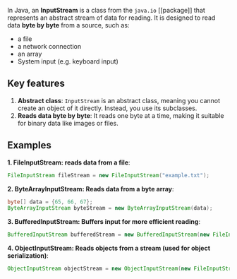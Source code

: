 In Java, an __InputStream__ is a class from the `java.io` [[package]] that represents an abstract stream of data for reading. It is designed to read data __byte by byte__ from a source, such as:
- a file
- a network connection
- an array
- System input (e.g. keyboard input)

## Key features
1. __Abstract class__: `InputStream` is an abstract class, meaning you cannot create an object of it directly. Instead, you use its subclasses.
2. __Reads data byte by byte__: It reads one byte at a time, making it suitable for binary data like images or files.

## Examples
__1. FileInputStream: reads data from a file__:
``` java
FileInputStream fileStream = new FileInputStream("example.txt");
```



__2. ByteArrayInputStream: Reads data from a byte array__:
``` java
byte[] data = {65, 66, 67};
ByteArrayInputStream byteStream = new ByteArrayInputStream(data);
```



__3. BufferedInputStream: Buffers input for more efficient reading__:
``` java
BufferedInputStream bufferedStream = new BufferedInputStream(new FileInputStream("example.txt"));
```



__4. ObjectInputStream: Reads objects from a stream (used for object serialization)__:
``` java
ObjectInputStream objectStream = new ObjectInputStream(new FileInputStream("objectFile.dat"));
```